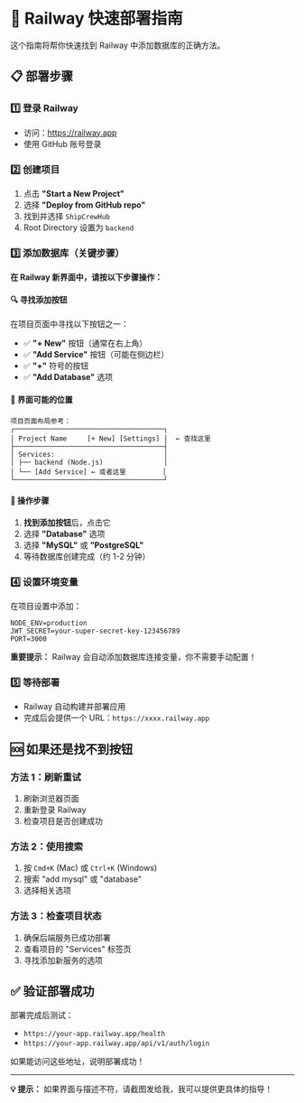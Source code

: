 # 🚀 Railway 快速部署指南

这个指南将帮你快速找到 Railway 中添加数据库的正确方法。

## 📋 部署步骤

### 1️⃣ 登录 Railway

- 访问：<https://railway.app>
- 使用 GitHub 账号登录

### 2️⃣ 创建项目

1. 点击 **"Start a New Project"**
2. 选择 **"Deploy from GitHub repo"**
3. 找到并选择 `ShipCrewHub`
4. Root Directory 设置为 `backend`

### 3️⃣ 添加数据库（关键步骤）

**在 Railway 新界面中，请按以下步骤操作：**

#### 🔍 寻找添加按钮

在项目页面中寻找以下按钮之一：

- ✅ **"+ New"** 按钮（通常在右上角）
- ✅ **"Add Service"** 按钮（可能在侧边栏）
- ✅ **"+"** 符号的按钮
- ✅ **"Add Database"** 选项

#### 📱 界面可能的位置

```
项目页面布局参考：
┌─────────────────────────────────────┐
│ Project Name     [+ New] [Settings] │  ← 查找这里
├─────────────────────────────────────┤
│ Services:                           │
│ ├── backend (Node.js)               │
│ └── [Add Service] ← 或者这里         │
└─────────────────────────────────────┘
```

#### 🎯 操作步骤

1. **找到添加按钮**后，点击它
2. 选择 **"Database"** 选项
3. 选择 **"MySQL"** 或 **"PostgreSQL"**
4. 等待数据库创建完成（约 1-2 分钟）

### 4️⃣ 设置环境变量

在项目设置中添加：

```env
NODE_ENV=production
JWT_SECRET=your-super-secret-key-123456789
PORT=3000
```

**重要提示：** Railway 会自动添加数据库连接变量，你不需要手动配置！

### 5️⃣ 等待部署

- Railway 自动构建并部署应用
- 完成后会提供一个 URL：`https://xxxx.railway.app`

## 🆘 如果还是找不到按钮

### 方法 1：刷新重试

1. 刷新浏览器页面
2. 重新登录 Railway
3. 检查项目是否创建成功

### 方法 2：使用搜索

1. 按 `Cmd+K` (Mac) 或 `Ctrl+K` (Windows)
2. 搜索 "add mysql" 或 "database"
3. 选择相关选项

### 方法 3：检查项目状态

1. 确保后端服务已成功部署
2. 查看项目的 "Services" 标签页
3. 寻找添加新服务的选项

## ✅ 验证部署成功

部署完成后测试：

- `https://your-app.railway.app/health`
- `https://your-app.railway.app/api/v1/auth/login`

如果能访问这些地址，说明部署成功！

---

**💡 提示：** 如果界面与描述不符，请截图发给我，我可以提供更具体的指导！
